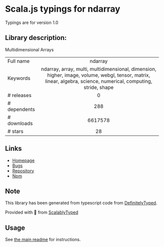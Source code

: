 
# Scala.js typings for ndarray

Typings are for version 1.0

## Library description:
Multidimensional Arrays

|                    |                 |
| ------------------ | :-------------: |
| Full name          | ndarray |
| Keywords           | ndarray, array, multi, multidimensional, dimension, higher, image, volume, webgl, tensor, matrix, linear, algebra, science, numerical, computing, stride, shape |
| # releases         | 0 |
| # dependents       | 288 |
| # downloads        | 6617578 |
| # stars            | 28 |

## Links
- [Homepage](https://github.com/mikolalysenko/ndarray#readme)
- [Bugs](https://github.com/mikolalysenko/ndarray/issues)
- [Repository](https://github.com/mikolalysenko/ndarray)
- [Npm](https://www.npmjs.com/package/ndarray)
    


## Note
This library has been generated from typescript code from [DefinitelyTyped](https://definitelytyped.org).

Provided with :purple_heart: from [ScalablyTyped](https://github.com/oyvindberg/ScalablyTyped)

## Usage
See [the main readme](../../readme.md) for instructions.


